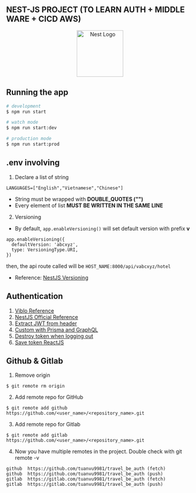 ## NEST-JS PROJECT (TO LEARN AUTH + MIDDLE WARE + CICD AWS)

<p align="center">
  <img src="https://nestjs.com/img/logo-small.svg" width="125" alt="Nest Logo" />
</p>


## Running the app
```bash
# development
$ npm run start

# watch mode
$ npm run start:dev

# production mode
$ npm run start:prod
```

## .env involving
1. Declare a list of string
```
LANGUAGES=["English","Vietnamese","Chinese"]
```
- String must be wrapped with **DOUBLE_QUOTES ("")**
- Every element of list **MUST BE WRITTEN IN THE SAME LINE**

2. Versioning
- By default, ```app.enableVersioning()``` will set default version with prefix **v**
```
app.enableVersioning({
  defaultVersion: 'abcxyz',
  type: VersioningType.URI,
})
```
then, the api route called will be ```HOST_NAME:8000/api/vabcxyz/hotel```
- Reference: [NestJS Versioning](https://docs.nestjs.com/techniques/versioning)

## Authentication
1. [Viblo Reference](https://viblo.asia/p/xac-thuc-nguoi-dung-trong-nestjs-su-dung-passport-jwt-924lJB7blPM)
2. [NestJS Official Reference](https://docs.nestjs.com/security/authentication#implementing-passport-local)
3. [Extract JWT from header](https://stackoverflow.com/questions/57833669/how-to-get-jwt-token-from-headers-in-controller)
4. [Custom with Prisma and GraphQL](https://github.com/vladwulf/nestjs-jwts/blob/main/src/prisma/prisma.service.ts)
5. [Destroy token when logging out](https://stackoverflow.com/questions/37959945/how-to-destroy-jwt-tokens-on-logout)
6. [Save token ReactJS](https://stackoverflow.com/questions/48983708/where-to-store-access-token-in-react-js)

## Github & Gitlab
1. Remove origin
```
$ git remote rm origin
```
2. Add remote repo for GitHub
```
$ git remote add github https://github.com/<user_name>/<repository_name>.git
```
3. Add remote repo for Gitlab
```
$ git remote add gitlab https://github.com/<user_name>/<repository_name>.git
```
4. Now you have multiple remotes in the project. Double check with git remote -v
```
github	https://github.com/tuanvu9981/travel_be_auth (fetch)
github	https://github.com/tuanvu9981/travel_be_auth (push)
gitlab	https://gitlab.com/tuanvu9981/travel_be_auth (fetch)
gitlab	https://gitlab.com/tuanvu9981/travel_be_auth (push)
```